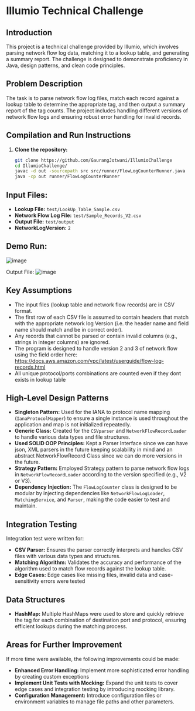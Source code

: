 # Illumio Technical Challenge

## Introduction

This project is a technical challenge provided by Illumio, which involves parsing network flow log data, matching it to a lookup table, and generating a summary report. The challenge is designed to demonstrate proficiency in Java, design patterns, and clean code principles.

## Problem Description

The task is to parse network flow log files, match each record against a lookup table to determine the appropriate tag, and then output a summary report of the tag counts. The project includes handling different versions of network flow logs and ensuring robust error handling for invalid records.

## Compilation and Run Instructions

1. **Clone the repository:**
   ```bash
   git clone https://github.com/GaurangJotwani/IllumioChallenge
   cd IllumioChallenge/
   javac -d out -sourcepath src src/runner/FlowLogCounterRunner.java
   java -cp out runner/FlowLogCounterRunner
    ```
## Input Files:

- **Lookup File:** `test/LookUp_Table_Sample.csv`
- **Network Flow Log File:** `test/Sample_Records_V2.csv`
- **Output File:** `test/output`
- **NetworkLogVersion:** `2`

## Demo Run:
![image](https://github.com/user-attachments/assets/7ba16cbd-8b8f-4c66-8ebb-2253ee1b3eb5)

Output File:
![image](https://github.com/user-attachments/assets/acf89ace-66de-44a1-9856-e18cb09001ca)

## Key Assumptions

- The input files (lookup table and network flow records) are in CSV format.
- The first row of each CSV file is assumed to contain headers that match with the appropriate network log Version (i.e. the header name and field name should match and be in correct order).
- Any records that cannot be parsed or contain invalid columns (e.g., strings in integer columns) are ignored.
- The program is designed to handle version 2 and 3 of network flow using the field order here: https://docs.aws.amazon.com/vpc/latest/userguide/flow-log-records.html
- All unique protocol/ports combinations are counted even if they dont exists in lookup table

## High-Level Design Patterns

- **Singleton Pattern:** Used for the IANA to protocol name mapping (`IanaProtocolMapper`) to ensure a single instance is used throughout the application and map is not initialized repeatedly.
- **Generic Class:** Created for the `CSVparser` and `NetworkFlowRecordLoader` to handle various data types and file structures. 
- **Used SOLID OOP Principles:** Kept a Parser Interface since we can have json, XML parsers in the future keeping scalability in mind and an abstract NetworkFlowRecord Class since we can do more versions in the future.
- **Strategy Pattern:** Employed Strategy pattern to parse network flow logs in `NetworkFlowRecordLoader` according to the version specified (e.g., V2 or V3).
- **Dependency Injection:** The `FlowLogCounter` class is designed to be modular by injecting dependencies like `NetworkFlowLogLoader`, `MatchingService`, and `Parser`, making the code easier to test and maintain.

## Integration Testing

Integration test were written for:

- **CSV Parser:** Ensures the parser correctly interprets and handles CSV files with various data types and structures.
- **Matching Algorithm:** Validates the accuracy and performance of the algorithm used to match flow records against the lookup table.
- **Edge Cases:** Edge cases like missing files, invalid data and case-sensitivity errors were tested

## Data Structures

- **HashMap:** Multiple HashMaps were used to store and quickly retrieve the tag for each combination of destination port and protocol, ensuring efficient lookups during the matching process.

## Areas for Further Improvement

If more time were available, the following improvements could be made:

- **Enhanced Error Handling:** Implement more sophisticated error handling by creating custom exceptions
- **Implement Unit Tests with Mocking:** Expand the unit tests to cover edge cases and integration testing by introducing mocking library.
- **Configuration Management:** Introduce configuration files or environment variables to manage file paths and other parameters.
